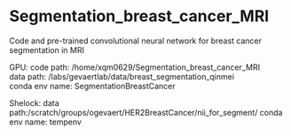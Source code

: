 # Segmentation_breast_cancer_MRI
Code and pre-trained convolutional neural network for breast cancer segmentation in MRI

GPU:
code path: /home/xqm0629/Segmentation_breast_cancer_MRI  
data path: /labs/gevaertlab/data/breast_segmentation_qinmei  
conda env name: SegmentationBreastCancer


Shelock:
data path:/scratch/groups/ogevaert/HER2BreastCancer/nii_for_segment/
conda env name: tempenv
